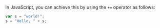  In JavaScript, you can achieve this by using the `+=` operator as follows:

```javascript
var s = "world!";
s = "Hello, " + s;
```
